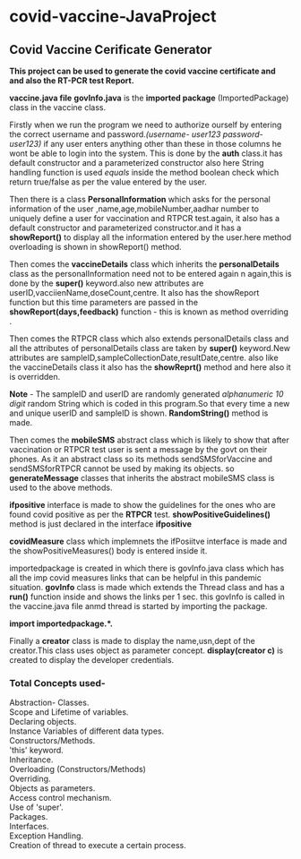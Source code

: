 # covid-vaccine-JavaProject

## Covid Vaccine Cerificate Generator


**This project can be used to generate the covid vaccine certificate and and also the RT-PCR test Report.**

**vaccine.java file**
**govInfo.java** is the **imported package** (ImportedPackage) class in the vaccine class.

Firstly when we run the program we need to authorize ourself by entering the correct username and password._(username- user123 password-user123)_ if any user enters anything other than these in those columns he wont be able to login into the system.
This is done by the **auth** class.it has default constructor and a parameterized constructor also here String handling function is used _equals_ inside the method boolean check which return true/false as per the value entered by the user.

Then there is a class **PersonalInformation** which asks for the personal information of the user ,name,age,mobileNumber,aadhar number to uniquely define a user for vaccination and RTPCR test.again, it also has a default constructor and parameterized constructor.and it has a **showReport()** to display all the information entered by the user.here method overloading is shown in showReport() method.

Then comes the **vaccineDetails** class which inherits the **personalDetails** class as the personalInformation need not to be entered again n again,this is done by the **super()** keyword.also new attributes are userID,vacciienName,doseCount,centre.
It also has the showReport function but this time parameters are passed in the **showReport(days,feedback)** function - this is known as method overriding .

Then comes the RTPCR class which also extends personalDetails class and all the attributes of personalDetails class are taken by **super()** keyword.New attributes are sampleID,sampleCollectionDate,resultDate,centre.
also like the vaccineDetails class it also has the **showReprt()** method and here also it is overridden.

**Note** - The sampleID and userID are randomly generated _alphanumeric 10 digit_ random String which is coded in this program.So that every time a new and unique userID and sampleID is shown. **RandomString()** method is made.

Then comes the **mobileSMS** abstract class which is likely to show that after vaccination or RTPCR test user is sent a message by the govt on their phones. As it an abstract class so its methods sendSMSforVaccine and sendSMSforRTPCR cannot be used by making its objects.
so **generateMessage** classes that inherits the abstract mobileSMS class is used to the above methods.

**ifpositive** interface is made to show the guidelines for the ones who are found covid positive as per the **RTPCR** test.
**showPositiveGuidelines()** method is just declared in the interface **ifpositive**

**covidMeasure** class which implemnets the ifPosiitve interface is made  and the showPositiveMeasures() body is entered inside it.

importedpackage is created in which there is govInfo.java class which has all the imp covid measures links that can be helpful in this pandemic situation.
**govInfo** class is made which extends the Thread class and has a **run()** function inside and shows the links per 1 sec.
this govInfo is called in the vaccine.java file  anmd thread is started by importing the package.

**import importedpackage.*.**


Finally a **creator** class is made to display the name,usn,dept of the creator.This class uses object as parameter concept. **display(creator c)** is created to display the developer credentials.

 ### Total Concepts used- 

Abstraction- Classes.<br>
Scope and Lifetime of variables.<br>
Declaring objects.<br>
Instance Variables of different data types.<br>
Constructors/Methods.<br>
'this' keyword.<br>
Inheritance.<br>
Overloading (Constructors/Methods)<br>
Overriding.<br>
Objects as parameters.<br>
Access control mechanism.<br>
Use of 'super'.<br>
Packages.<br>
Interfaces.<br>
Exception Handling.<br>
Creation of thread to execute a certain process.<br>


